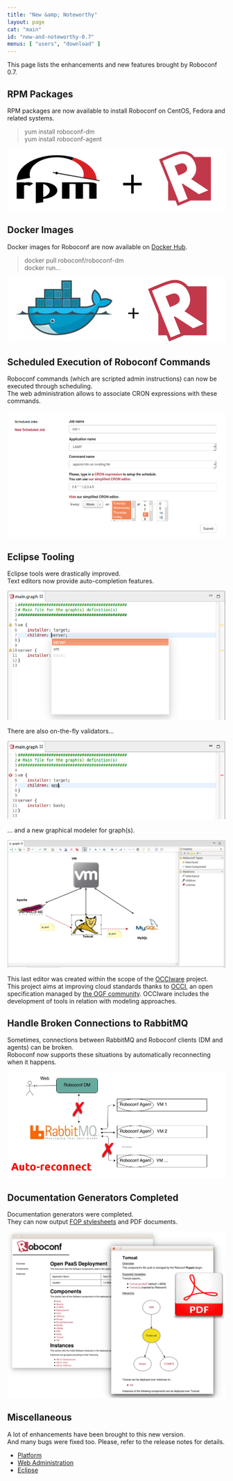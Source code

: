 ```yaml
---
title: "New &amp; Noteworthy"
layout: page
cat: "main"
id: "new-and-noteworthy-0.7"
menus: [ "users", "download" ]
---
```


This page lists the enhancements and new features brought by Roboconf 0.7.


## RPM Packages

RPM packages are now available to install Roboconf on CentOS, Fedora and related systems.

> yum install roboconf-dm  
> yum install roboconf-agent

<img src="/resources/img/nn-0.7-rpm-packages-for-roboconf.jpg" alt="RPM packages for Roboconf" class="gs" />


## Docker Images

Docker images for Roboconf are now available on [Docker Hub](https://hub.docker.com/u/roboconf/).

> docker pull roboconf/roboconf-dm  
> docker run...

<img src="/resources/img/nn-0.7-docker-images-for-roboconf.jpg" alt="Docker images for Roboconf" class="gs" />


## Scheduled Execution of Roboconf Commands

Roboconf commands (which are scripted admin instructions) can now be executed through scheduling.  
The web administration allows to associate CRON expressions with these commands.

<img src="/resources/img/nn-0.7-scheduling-for-commands.jpg" alt="Scheduled execution of Roboconf commands" class="gs" />


## Eclipse Tooling

Eclipse tools were drastically improved.  
Text editors now provide auto-completion features.

<img src="/resources/img/nn-0.7-eclipse-editor-with-auto-completion.jpg" alt="Auto-completion in Eclipse" class="gs" />

There are also on-the-fly validators...

<img src="/resources/img/nn-0.7-eclipse-editor-with-validation.jpg" alt="Validation on-the-fly in Eclipse" class="gs" />

... and a new graphical modeler for graph(s).

<img src="/resources/img/nn-0.7-eclipse-graphical-modeler.jpg" alt="Graphical modeler in Eclipse" class="gs" />

This last editor was created within the scope of the [OCCIware](http://www.occiware.org) project.  
This project aims at improving cloud standards thanks to [OCCI](http://occi-wg.org), an open specification
managed by [the OGF community](https://www.ogf.org). OCCIware includes the development of tools in relation with modeling approaches.


## Handle Broken Connections to RabbitMQ

Sometimes, connections between RabbitMQ and Roboconf clients (DM and agents) can be broken.  
Roboconf now supports these situations by automatically reconnecting when it happens.

<img src="/resources/img/nn-0.7-auto-reconnect.png" alt="Handle broken connections with RabbitMQ" class="gs" />


## Documentation Generators Completed

Documentation generators were completed.  
They can now output [FOP stylesheets](https://xmlgraphics.apache.org/fop/) and PDF documents.

<img src="/resources/img/nn-0.7-doc.png" alt="Generate project documentation in PDF" class="gs" />


## Miscellaneous

A lot of enhancements have been brought to this new version.  
And many bugs were fixed too. Please, refer to the release notes for details.

* [Platform](https://github.com/roboconf/roboconf-platform/issues?utf8=%E2%9C%93&q=milestone%3A0.7)
* [Web Administration](https://github.com/roboconf/roboconf-web-administration/issues?utf8=%E2%9C%93&q=milestone%3A0.7)
* [Eclipse](https://github.com/roboconf/roboconf-eclipse/issues?q=milestone%3A0.7)

